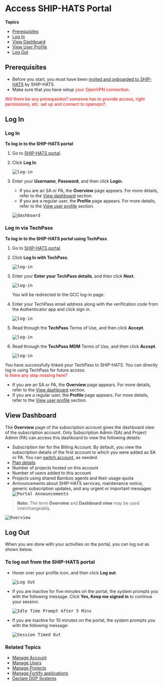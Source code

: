 # Access SHIP-HATS Portal


**Topics**
- [Prerequisites](#prerequisites)
- [Log In](#log-in)
- [View Dashboard](#view-dashboard)
- [View User Profile](#view-user-profile)
- [Log Out](#log-out)



## Prerequisites

- Before you start, you must have been [invited and onboarded to SHIP-HATS](https://docs.developer.tech.gov.sg/docs/ship-hats-getting-started-guide/#/onboarding-to-ship-hats?id=onboarding) by SHIP-HATS.
- Make sure that you have setup <span style="color:red">your OpenVPN connection</span>.

<span style="color:red">Will there be any prerequisites?
someone has to provide access, right permissions, etc.
set up and connect to openvpn?</span>.

## Log In

<!-- tabs:start -->

### **Log In**

**To log in to the SHIP-HATS portal**

1. Go to [SHIP-HATS portal](https://www.ship.gov.sg/).
2. Click **Log In**.

    <kbd>![log-in](log-in.png ':size=100%')</kbd>

3. Enter your **Username**, **Password**, and then click **Login**.
    - If you are an SA or PA, the **Overview** page appears. For more details, refer to the [View dashboard](#view-dashboard) section.
    - If you are a regular user, the **Profile** page appears. For more details, refer to the [View user profile](#view-user-profile) section.

    <kbd>![dashboard](dashboard.png)</kbd>

<!--
<span style="color:red">explain the page and left nav briefly.</span>
-->

### **Log in via TechPass**

**To log in to the SHIP-HATS portal using TechPass**

1. Go to [SHIP-HATS portal](https://www.ship.gov.sg/).
2. Click **Log In with TechPass**.

    <kbd>![log-in](tplogin.png ':size=100%')</kbd>

3. Enter your **Enter your TechPass details**, and then click **Next**.

    <kbd>![log-in](tp-sign-in.png ':size=100%')</kbd>

    You will be redirected to the GCC log-in page. 
1. Enter your TechPass email address along with the verification code from the Authenticator app and click sign in. 

    <kbd>![log-in](tp-gcc-log-in.png ':size=100%')</kbd>

5. Read through the **TechPass** Terms of Use, and then click **Accept**.

    <kbd>![log-in](tp-terms-of-use.png ':size=100%')</kbd>

6. Read through the **TechPass MDM** Terms of Use, and then click **Accept**.

    <kbd>![log-in](tp-mdm-terms-of-use.png ':size=100%')</kbd>

You have successfully linked your TechPass to SHIP-HATS. You can directly log in using TechPass for future access.  
<span style="color:red">Is there any step missing here?</span> 
- If you are an SA or PA, the **Overview** page appears. For more details, refer to the [View dashboard](#view-dashboard) section.
- If you are a regular user, the **Profile** page appears. For more details, refer to the [View user profile](#view-user-profile) section.

<!-- tabs:end -->


## View Dashboard
The **Overview** page of the subscription account gives the dashboard view of the subscription account. Only Subscription Admin (SA) and Project Admin (PA) can access this dashboard to view the following details:

- Subscription tier for the Billing Account. By default, you view the subscription details of the first account to which you were added as SA or PA. You can [switch account](manage-account), as needed.
- [Plan details](manage-accounts)
- Number of projects hosted on this account
- Number of users added to this account
- Projects using shared Bamboo agents and their usage quota 
- Announcements about SHIP-HATS services, maintenance notice, generic subscription updates, and any urgent or important messages
    <kbd>![Portal Announcements](portal-announcements.png ':size=60%')

>**Note:** The term **Overview** and **Dashboard view** may be used interchangeably.

<kbd>![Overview](ship-update.png ':size=60%')</kbd>

## Log Out 
When you are done with your activities on the portal, you can log out as shown below.

### To log out from the SHIP-HATS portal
- Hover over your profile icon, and then click **Log out**.
    
    <kbd>![Log Out](log-out.png ':size=100%')</kbd>

- If you are inactive for five minutes on the portal, the system prompts you with the following message. Click **Yes, Keep me signed in** to continue your session.

    <kbd>![Idle Time Prompt After 5 Mins](idle-time-prompt-after-5-mins.png ':size=100%')</kbd>

- If you are inactive for 10 minutes on the portal, the system prompts you with the following message:

    <kbd>![Session Timed Out](session-timed-out.png ':size=100%')</kbd>

### Related Topics
  - [Manage Account](manage-account)
  - [Manage Users](manage-users)
  - [Manage Projects](manage-projects)
  - [Manage Fortify applications](manage-fortify-applications)
  - [Declare DGP Systems](declare-dgp-systems)